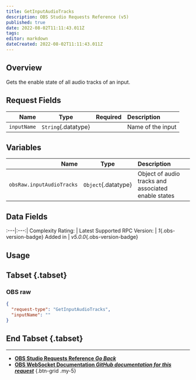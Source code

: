 ```yaml
---
title: GetInputAudioTracks
description: OBS Studio Requests Reference (v5)
published: true
date: 2022-08-02T11:11:43.011Z
tags: 
editor: markdown
dateCreated: 2022-08-02T11:11:43.011Z
---
```


## Overview
Gets the enable state of all audio tracks of an input.

## Request Fields
Name | Type | Required| Description |
----:|:----:|:-------:|:------------|
`inputName` | `String`{.datatype} | <i class="mdi mdi-check-bold"></i> | Name of the input

## Variables
Name | Type | Description | 
----:|:---------:|:------------|
`obsRaw.inputAudioTracks` | `Object`{.datatype} | Object of audio tracks and associated enable states

## Data Fields
:---|:---:|
Complexity Rating: | <span class="stars stars--2"></span>
Latest Supported RPC Version: | *1*{.obs-version-badge}
Added in | *v5.0.0*{.obs-version-badge}

## Usage
## Tabset {.tabset}
### OBS raw
```json
{
  "request-type": "GetInputAudioTracks",
  "inputName": ""
}
```
## End Tabset {.tabset}

---

- [<i class="mdi mdi-chevron-left"></i>**OBS Studio Requests Reference *Go Back***](/en/Broadcasters/OBS/Requests)
- [<i class="mdi mdi-github"></i> **OBS WebSocket Documentation *GitHub documentation for this request***](https://github.com/obsproject/obs-websocket/blob/master/docs/generated/protocol.md#getinputaudiotracks)
{.btn-grid .my-5}